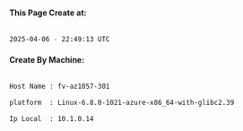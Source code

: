 
   
#### This Page Create at:

```bash

2025-04-06 - 22:49:13 UTC

```

#### Create By Machine:

```bash

Host Name : fv-az1057-301

platform  : Linux-6.8.0-1021-azure-x86_64-with-glibc2.39

Ip Local  : 10.1.0.14

```

